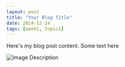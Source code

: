 ```yaml
---
layout: post
title: "Your Blog Title"
date: 2024-12-24
tags: [week1, topic1]
---
```


Here's my blog post content.
Some text here

![Image Description](/thinkspace-kernel/assets/images/your-image.jpg)
